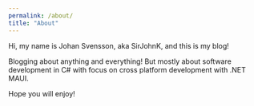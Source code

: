 ```yaml
---
permalink: /about/
title: "About"
---
```


Hi, my name is Johan Svensson, aka SirJohnK, and this is my blog!

Blogging about anything and everything! But mostly about software development in C# with focus on cross platform development with .NET MAUI.

Hope you will enjoy!

